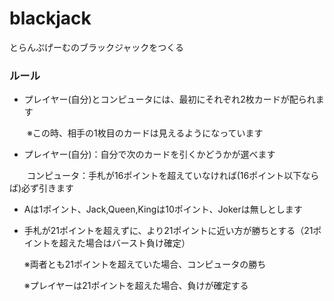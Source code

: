 # blackjack
とらんぷげーむのブラックジャックをつくる

### ルール
+ プレイヤー(自分)とコンピュータには、最初にそれぞれ2枚カードが配られます

　　※この時、相手の1枚目のカードは見えるようになっています

+ プレイヤー(自分)：自分で次のカードを引くかどうかが選べます

　　コンピュータ：手札が16ポイントを超えていなければ(16ポイント以下ならば)必ず引きます

+ Aは1ポイント、Jack,Queen,Kingは10ポイント、Jokerは無しとします

+ 手札が21ポイントを超えずに、より21ポイントに近い方が勝ちとする（21ポイントを超えた場合はバースト負け確定）

    ※両者とも21ポイントを超えていた場合、コンピュータの勝ち

    ※プレイヤーは21ポイントを超えた場合、負けが確定する